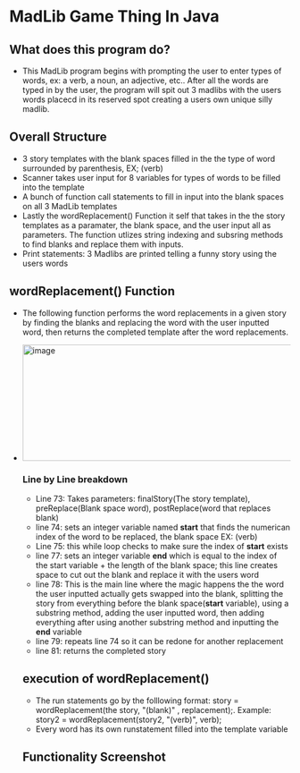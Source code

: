# MadLib Game Thing In Java

## What does this program do?

- This MadLib program begins with prompting the user to enter types of words, ex: a verb, a noun, an adjective, etc.. After all the words are typed in by the user, the program will spit out 3 madlibs with the users words placecd in its reserved spot creating a users own unique silly madlib.

## Overall Structure 
- 3 story templates with the blank spaces filled in the the type of word surrounded by parenthesis, EX; (verb)
- Scanner takes user input for 8 variables for types of words to be filled into the template
- A bunch of function call statements to fill in input into the blank spaces on all 3 MadLib templates
- Lastly the wordReplacement() Function it self that takes in the the story templates as a paramater, the blank space, and the user input all as parameters. The function utlizes string indexing and subsring methods to find blanks and replace them with inputs.
- Print statements: 3 Madlibs are printed telling a funny story using the users words

## wordReplacement() Function
- The following function performs the word replacements in a given story by finding the blanks and replacing the word with the user inputted word, then returns the completed template after the word replacements.
- <img width="1515" height="208" alt="image" src="https://github.com/user-attachments/assets/e6f9d8ff-81c7-4e6b-b113-31ea9035075c" />

   ### Line by Line breakdown
    - Line 73: Takes parameters: finalStory(The story template), preReplace(Blank space word), postReplace(word that replaces blank)
    - line 74: sets an integer variable named **start** that finds the numerican index of the word to be replaced, the blank space EX: (verb)
    -  Line 75: this while loop checks to make sure the index  of **start** exists
    -  line 77: sets an integer variable **end** which is equal to the index of the start variable + the length of the blank space; this line creates space to cut out the blank and replace it with the users word
    -  line 78: This is the main line where the magic happens the the word the user inputted actually gets swapped into the blank, splitting the story from everything before the blank space(**start** variable), using a substring method, adding the user inputted word, then adding everything after using another substring method and inputting the **end** variable
    -  line 79: repeats line 74 so it can be redone for another replacement
    -  line 81: returns the completed story
 
  ## execution of wordReplacement()
    - The run statements go by the folllowing format: story = wordReplacement(the story, "(blank)" , replacement);. Example: story2 = wordReplacement(story2, "(verb)", verb);
    - Every word has its own runstatement filled into the template variable
 
  ## Functionality Screenshot
